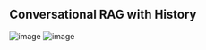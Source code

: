 ## Conversational RAG with History
![image](https://github.com/user-attachments/assets/09a50ba0-195a-458f-b06d-ecfd83644c13)
![image](https://github.com/user-attachments/assets/cfea11b3-0fa9-4b71-b314-85cdad45d0f4)
